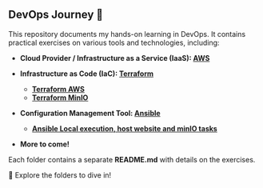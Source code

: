 ## DevOps Journey 🚀  

This repository documents my hands-on learning in DevOps. It contains practical exercises on various tools and technologies, including:  

<!-- - **Cloud Provider / Infrastructure as a Service (IaaS): AWS (Amazon Web Services)**   -->
- **Cloud Provider / Infrastructure as a Service (IaaS): [AWS](aws/)**
- **Infrastructure as Code (IaC): [Terraform](terraform)**
    - **[Terraform AWS](terraform/terraform_aws_project/)**
    - **[Terraform MinIO](terraform/terraform_minio_project/)**
- **Configuration Management Tool: [Ansible](ansible)**
    - **[Ansible Local execution, host website and minIO tasks](ansible/ansible_local_using_mino)**
    
    <!-- - **[Terraform using VSphere](terraform/terraform_with_vsphere/)** -->
<!-- - **Ansible** -->
- **More to come!**  

Each folder contains a separate **README.md** with details on the exercises.  

📂 Explore the folders to dive in!  